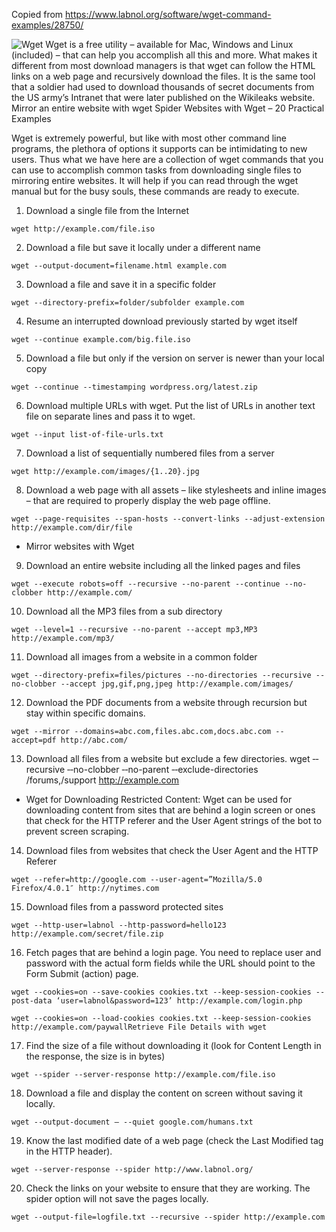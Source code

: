 Copied from https://www.labnol.org/software/wget-command-examples/28750/

![Wget](https://img.labnol.org/di/wget-mirror-site.png)
Wget is a free utility – available for Mac, Windows and Linux (included) – that can help you accomplish all this and more. What makes it different from most download managers is that wget can follow the HTML links on a web page and recursively download the files. It is the same tool that a soldier had used to download thousands of secret documents from the US army’s Intranet that were later published on the Wikileaks website. Mirror an entire website with  wget Spider Websites with Wget – 20 Practical Examples

Wget is extremely powerful, but like with most other command line programs, the plethora of options it supports can be intimidating to new users. Thus what we have here are a collection of wget commands that you can use to accomplish common tasks from downloading single files to mirroring entire websites. It will help if you can read through the wget manual but for the busy souls, these commands are ready to execute.

1. Download a single file from the Internet

``wget http://example.com/file.iso``

2. Download a file but save it locally under a different name

``wget ‐‐output-document=filename.html example.com``

3. Download a file and save it in a specific folder

``wget ‐‐directory-prefix=folder/subfolder example.com``

4. Resume an interrupted download previously started by wget itself

``wget ‐‐continue example.com/big.file.iso``

5. Download a file but only if the version on server is newer than your local copy

``wget ‐‐continue ‐‐timestamping wordpress.org/latest.zip``

6. Download multiple URLs with wget. Put the list of URLs in another text file on separate lines and pass it to wget.

``wget ‐‐input list-of-file-urls.txt``

7. Download a list of sequentially numbered files from a server

``wget http://example.com/images/{1..20}.jpg``

8. Download a web page with all assets – like stylesheets and inline images – that are required to properly display the web page offline.

``wget ‐‐page-requisites ‐‐span-hosts ‐‐convert-links ‐‐adjust-extension http://example.com/dir/file``

* Mirror websites with Wget

9. Download an entire website including all the linked pages and files

``wget ‐‐execute robots=off ‐‐recursive ‐‐no-parent ‐‐continue ‐‐no-clobber http://example.com/``

10. Download all the MP3 files from a sub directory

``wget ‐‐level=1 ‐‐recursive ‐‐no-parent ‐‐accept mp3,MP3 http://example.com/mp3/``

11. Download all images from a website in a common folder

``wget ‐‐directory-prefix=files/pictures ‐‐no-directories ‐‐recursive ‐‐no-clobber ‐‐accept jpg,gif,png,jpeg http://example.com/images/``

12. Download the PDF documents from a website through recursion but stay within specific domains.

``wget ‐‐mirror ‐‐domains=abc.com,files.abc.com,docs.abc.com ‐‐accept=pdf http://abc.com/``

13. Download all files from a website but exclude a few directories.
wget ‐‐recursive ‐‐no-clobber ‐‐no-parent ‐‐exclude-directories /forums,/support http://example.com

* Wget for Downloading Restricted Content: Wget can be used for downloading content from sites that are behind a login screen or ones that check for the HTTP referer and the User Agent strings of the bot to prevent screen scraping.

14. Download files from websites that check the User Agent and the HTTP Referer

``wget ‐‐refer=http://google.com ‐‐user-agent=”Mozilla/5.0 Firefox/4.0.1″ http://nytimes.com``

15. Download files from a password protected sites

``wget ‐‐http-user=labnol ‐‐http-password=hello123 http://example.com/secret/file.zip``

16. Fetch pages that are behind a login page. You need to replace user and password with the actual form fields while the URL should point to the Form Submit (action) page.

``wget ‐‐cookies=on ‐‐save-cookies cookies.txt ‐‐keep-session-cookies ‐‐post-data ‘user=labnol&password=123’ http://example.com/login.php``

``wget ‐‐cookies=on ‐‐load-cookies cookies.txt ‐‐keep-session-cookies http://example.com/paywallRetrieve File Details with wget``

17. Find the size of a file without downloading it (look for Content Length in the response, the size is in bytes)

``wget ‐‐spider ‐‐server-response http://example.com/file.iso``

18. Download a file and display the content on screen without saving it locally.

``wget ‐‐output-document – ‐‐quiet google.com/humans.txt``

19. Know the last modified date of a web page (check the Last Modified tag in the HTTP header).

``wget ‐‐server-response ‐‐spider http://www.labnol.org/``

20. Check the links on your website to ensure that they are working. The spider option will not save the pages locally.

``wget ‐‐output-file=logfile.txt ‐‐recursive ‐‐spider http://example.com``